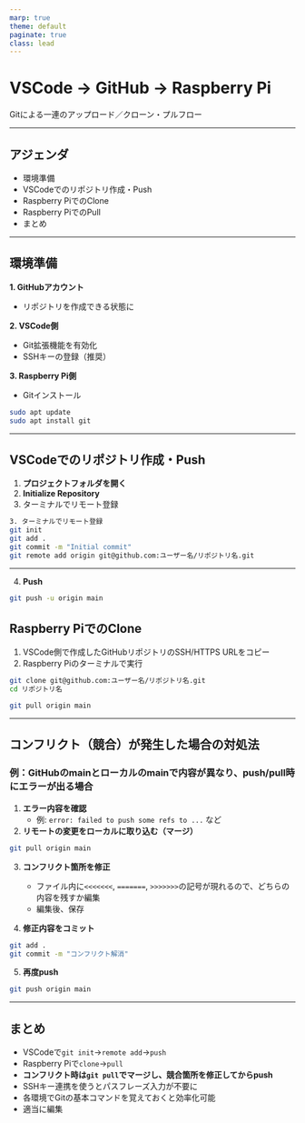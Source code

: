 ```yaml
---
marp: true
theme: default
paginate: true
class: lead
---
```


# VSCode → GitHub → Raspberry Pi  
Gitによる一連のアップロード／クローン・プルフロー

---

## アジェンダ

- 環境準備  
- VSCodeでのリポジトリ作成・Push  
- Raspberry PiでのClone  
- Raspberry PiでのPull  
- まとめ

---

## 環境準備

**1. GitHubアカウント**  
- リポジトリを作成できる状態に  

**2. VSCode側**  
- Git拡張機能を有効化  
- SSHキーの登録（推奨）  

**3. Raspberry Pi側**  
- Gitインストール
  
```bash
sudo apt update
sudo apt install git
```

---

## VSCodeでのリポジトリ作成・Push

1. **プロジェクトフォルダを開く**  
2. **Initialize Repository**  
3. ターミナルでリモート登録  


```bash
3. ターミナルでリモート登録  
git init
git add .
git commit -m "Initial commit"
git remote add origin git@github.com:ユーザー名/リポジトリ名.git
```

---

4. **Push**  

```bash
git push -u origin main
```

## Raspberry PiでのClone

1. VSCode側で作成したGitHubリポジトリのSSH/HTTPS URLをコピー  
2. Raspberry Piのターミナルで実行  

```bash
git clone git@github.com:ユーザー名/リポジトリ名.git
cd リポジトリ名
```

```bash
git pull origin main
```

---

## コンフリクト（競合）が発生した場合の対処法

### 例：GitHubのmainとローカルのmainで内容が異なり、push/pull時にエラーが出る場合

1. **エラー内容を確認**
	- 例: `error: failed to push some refs to ...` など
2. **リモートの変更をローカルに取り込む（マージ）**

```bash
git pull origin main
```

3. **コンフリクト箇所を修正**
	- ファイル内に`<<<<<<<`, `=======`, `>>>>>>>`の記号が現れるので、どちらの内容を残すか編集
	- 編集後、保存

4. **修正内容をコミット**

```bash
git add .
git commit -m "コンフリクト解消"
```

5. **再度push**

```bash
git push origin main
```

---

## まとめ

- VSCodeで`git init`→`remote add`→`push`  
- Raspberry Piで`clone`→`pull`  
- **コンフリクト時は`git pull`でマージし、競合箇所を修正してからpush**  
- SSHキー連携を使うとパスフレーズ入力が不要に  
- 各環境でGitの基本コマンドを覚えておくと効率化可能
- 適当に編集